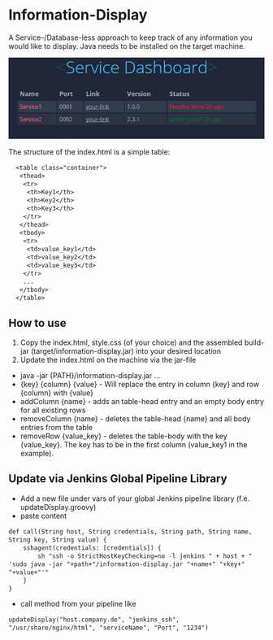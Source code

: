 # Information-Display
A Service-/Database-less approach to keep track of any information you would like to display. Java needs to be installed on the target machine.

![Alt text](/src/main/resources/example_display.png?raw=true "Example")

The structure of the index.html is a simple table:
```
  <table class="container"> 
   <thead> 
    <tr> 
     <th>Key1</th> 
     <th>Key2</th> 
     <th>Key3</th>
    </tr> 
   </thead> 
   <tbody>
    <tr> 
     <td>value_key1</td> 
     <td>value_key2</td> 
     <td>value_key3</td>
    </tr>
    ...
   </tbody> 
  </table>  
```

## How to use
1. Copy the index.html, style.css (of your choice) and the assembled build-jar (target/information-display.jar) into your desired location
2. Update the index.html on the machine via the jar-file
* java -jar {PATH}/information-display.jar ...
* {key} {column} {value} - Will replace the entry in column {key} and row {column} with {value}
* addColumn {name} - adds an table-head entry and an empty body entry for all existing rows
* removeColumn {name} - deletes the table-head {name} and all body entries from the table
* removeRow {value_key} - deletes the table-body with the key {value_key}. The key has to be in the first column (value_key1 in the example).


## Update via Jenkins Global Pipeline Library
- Add a new file under vars of your global Jenkins pipeline library (f.e. updateDisplay.groovy)
- paste content

```
def call(String host, String credentials, String path, String name, String key, String value) {
	sshagent(credentials: [credentials]) {
		sh "ssh -o StrictHostKeyChecking=no -l jenkins " + host + " 'sudo java -jar "+path+"/information-display.jar "+name+" "+key+" "+value+"'"
	}
}
```

- call method from your pipeline like
```
updateDisplay("host.company.de", "jenkins_ssh", "/usr/share/nginx/html", "serviceName", "Port", "1234")
```
